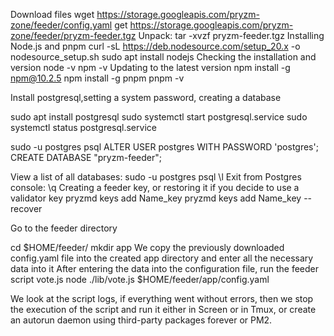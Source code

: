 Download files
wget https://storage.googleapis.com/pryzm-zone/feeder/config.yaml
get https://storage.googleapis.com/pryzm-zone/feeder/pryzm-feeder.tgz
Unpack:
tar -xvzf pryzm-feeder.tgz
Installing Node.js and pnpm
curl -sL https://deb.nodesource.com/setup_20.x -o nodesource_setup.sh
sudo apt install nodejs
Checking the installation and version
node -v
npm -v
Updating to the latest version
npm install -g npm@10.2.5
npm install -g pnpm
pnpm -v

Install postgresql,setting a system password, creating a database

sudo apt install postgresql
sudo systemctl start postgresql.service
sudo systemctl status postgresql.service

sudo -u postgres psql
ALTER USER postgres WITH PASSWORD 'postgres';
CREATE DATABASE "pryzm-feeder";

View a list of all databases:
sudo -u postgres psql
\l
Exit from Postgres console:
\q
Creating a feeder key, or restoring it if you decide to use a validator key
pryzmd keys add Name_key
pryzmd keys add Name_key --recover

Go to the feeder directory

cd $HOME/feeder/
mkdir app
We copy the previously downloaded config.yaml file into the created app directory and enter all the necessary data into it
After entering the data into the configuration file, run the feeder script vote.js
node ./lib/vote.js $HOME/feeder/app/config.yaml

We look at the script logs, if everything went without errors, then we stop the execution of the script and run it either in Screen or in Tmux,
or create an autorun daemon using third-party packages forever or PM2.

